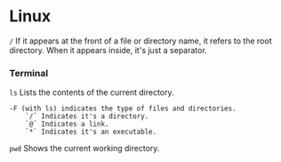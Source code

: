 # Linux
`/` If it appears at the front of a file or directory name, it refers to the root directory. When it appears inside, it's just a separator.
### Terminal

`ls` Lists the contents of the current directory.
```
-F (with ls) indicates the type of files and directories.
	`/` Indicates it's a directory.
	`@` Indicates a link.
	`*` Indicates it's an executable.
```

`pwd` Shows the current working directory.